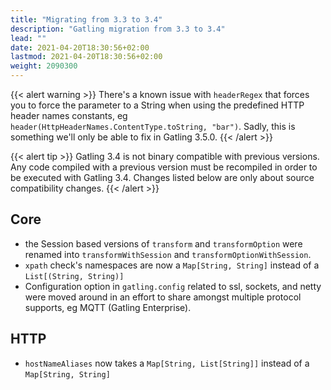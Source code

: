 ```yaml
---
title: "Migrating from 3.3 to 3.4"
description: "Gatling migration from 3.3 to 3.4"
lead: ""
date: 2021-04-20T18:30:56+02:00
lastmod: 2021-04-20T18:30:56+02:00
weight: 2090300
---
```


{{< alert warning >}}
There's a known issue with `headerRegex` that forces you to force the parameter to a String
when using the predefined HTTP header names constants, eg `header(HttpHeaderNames.ContentType.toString, "bar")`.
Sadly, this is something we'll only be able to fix in Gatling 3.5.0.
{{< /alert >}}

{{< alert tip >}}
Gatling 3.4 is not binary compatible with previous versions.
Any code compiled with a previous version must be recompiled in order to be executed with Gatling 3.4.
Changes listed below are only about source compatibility changes.
{{< /alert >}}

## Core

* the Session based versions of `transform` and `transformOption` were renamed into `transformWithSession` and `transformOptionWithSession`.
* `xpath` check's namespaces are now a `Map[String, String]` instead of a `List[(String, String)]`
* Configuration option in `gatling.config` related to ssl, sockets, and netty were moved around in an effort to share amongst multiple protocol supports, eg MQTT (Gatling Enterprise).

## HTTP

* `hostNameAliases` now takes a `Map[String, List[String]]` instead of a `Map[String, String]`
